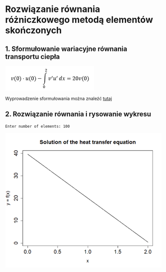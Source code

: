 # Rozwiązanie równania różniczkowego metodą elementów skończonych

## 1. Sformułowanie wariacyjne równania transportu ciepła

![Tux, the Linux mascot](./images/equation.png)

Wyprowadzenie sformułowania można znaleźć [tutaj](./SformułowanieWariacyjne.pdf)

## 2. Rozwiązanie równania i rysowanie wykresu

    Enter number of elements: 100

![Tux, the Linux mascot](./images/plot2.png)
